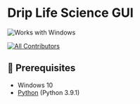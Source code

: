# Drip Life Science GUI 

![Works with Windows](https://img.shields.io/badge/Works_with-Windows-blue?style=flat-square)
<!-- ALL-CONTRIBUTORS-BADGE:START - Do not remove or modify this section -->
[![All Contributors](https://img.shields.io/badge/all_contributors-2-orange.svg?style=flat-square)](#contributors-)
<!-- ALL-CONTRIBUTORS-BADGE:END -->

## 📌 Prerequisites
- Windows 10
- [Python](https://www.python.org/downloads/) (Python 3.9.1)
